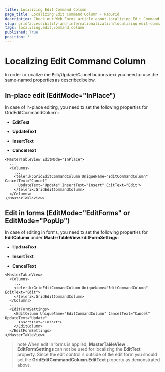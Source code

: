 ```yaml
---
title: Localizing Edit Command Column
page_title: Localizing Edit Command Column - RadGrid
description: Check our Web Forms article about Localizing Edit Command Column.
slug: grid/accessibility-and-internationalization/localizing-edit-command-column
tags: localizing,edit,command,column
published: True
position: 2
---
```


# Localizing Edit Command Column



In order to localize the Edit/Update/Cancel buttons text you need to use the same-named properties as described below.

## In-place edit (EditMode="InPlace")

In case of in-place editing, you need to set the following properties for GridEditCommandColumn:

* **EditText**

* **UpdateText**

* **InsertText**

* **CancelText**

````ASP.NET
<MasterTableView EditMode="InPlace">
  ...
  <Columns>
    ...
    <telerik:GridEditCommandColumn UniqueName="EditCommandColumn" CancelText="Cancel"
      UpdateText="Update" InsertText="Insert" EditText="Edit">
    </telerik:GridEditCommandColumn>
  </Columns>
</MasterTableView>
````



## Edit in forms (EditMode="EditForms" or EditMode="PopUp")

In case of editing in forms, you need to set the following properties for **EditColumn** under **MasterTableView**.**EditFormSettings:**

* **UpdateText**

* **InsertText**

* **CancelText**

````ASP.NET
<MasterTableView>
  <Columns>
    ...
    <telerik:GridEditCommandColumn UniqueName="EditCommandColumn" EditText="Edit">
    </telerik:GridEditCommandColumn>
  </Columns>
  ...
  <EditFormSettings>
    <EditColumn UniqueName="EditCommandColumn" CancelText="Cancel" UpdateText="Update"
      InsertText="Insert">
    </EditColumn>
  </EditFormSettings>
</MasterTableView>
````



>note When edit in forms is applied, **MasterTableView** . **EditFormSettings** can not be used for localizing the **EditText** property. Since the edit control is outside of the edit form you should set the **GridEditCommandColumn.EditText** property as demonstrated above.
>

